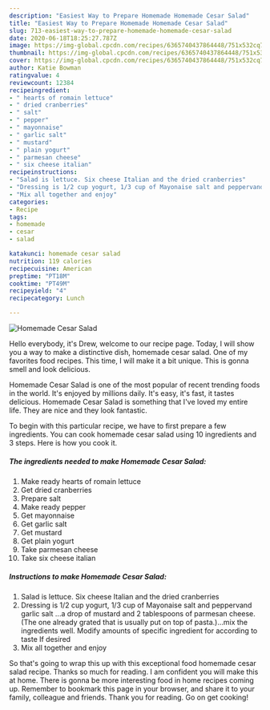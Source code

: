 ```yaml
---
description: "Easiest Way to Prepare Homemade Homemade Cesar Salad"
title: "Easiest Way to Prepare Homemade Homemade Cesar Salad"
slug: 713-easiest-way-to-prepare-homemade-homemade-cesar-salad
date: 2020-06-18T18:25:27.787Z
image: https://img-global.cpcdn.com/recipes/6365740437864448/751x532cq70/homemade-cesar-salad-recipe-main-photo.jpg
thumbnail: https://img-global.cpcdn.com/recipes/6365740437864448/751x532cq70/homemade-cesar-salad-recipe-main-photo.jpg
cover: https://img-global.cpcdn.com/recipes/6365740437864448/751x532cq70/homemade-cesar-salad-recipe-main-photo.jpg
author: Katie Bowman
ratingvalue: 4
reviewcount: 12384
recipeingredient:
- " hearts of romain lettuce"
- " dried cranberries"
- " salt"
- " pepper"
- " mayonnaise"
- " garlic salt"
- " mustard"
- " plain yogurt"
- " parmesan cheese"
- " six cheese italian"
recipeinstructions:
- "Salad is lettuce. Six cheese Italian and the dried cranberries"
- "Dressing is 1/2 cup yogurt, 1/3 cup of Mayonaise salt and peppervand garlic salt ...a drop of mustard and 2 tablespoons of parmesan cheese. (The one already grated that is usually put on top of pasta.)...mix the  ingredients well.  Modify amounts of specific ingredient for according to taste If desired"
- "Mix all together and enjoy"
categories:
- Recipe
tags:
- homemade
- cesar
- salad

katakunci: homemade cesar salad 
nutrition: 119 calories
recipecuisine: American
preptime: "PT18M"
cooktime: "PT49M"
recipeyield: "4"
recipecategory: Lunch

---
```



![Homemade Cesar Salad](https://img-global.cpcdn.com/recipes/6365740437864448/751x532cq70/homemade-cesar-salad-recipe-main-photo.jpg)

Hello everybody, it's Drew, welcome to our recipe page. Today, I will show you a way to make a distinctive dish, homemade cesar salad. One of my favorites food recipes. This time, I will make it a bit unique. This is gonna smell and look delicious.



Homemade Cesar Salad is one of the most popular of recent trending foods in the world. It's enjoyed by millions daily. It's easy, it's fast, it tastes delicious. Homemade Cesar Salad is something that I've loved my entire life. They are nice and they look fantastic.


To begin with this particular recipe, we have to first prepare a few ingredients. You can cook homemade cesar salad using 10 ingredients and 3 steps. Here is how you cook it.

<!--inarticleads1-->

##### The ingredients needed to make Homemade Cesar Salad:

1. Make ready  hearts of romain lettuce
1. Get  dried cranberries
1. Prepare  salt
1. Make ready  pepper
1. Get  mayonnaise
1. Get  garlic salt
1. Get  mustard
1. Get  plain yogurt
1. Take  parmesan cheese
1. Take  six cheese italian




<!--inarticleads2-->

##### Instructions to make Homemade Cesar Salad:

1. Salad is lettuce. Six cheese Italian and the dried cranberries
1. Dressing is 1/2 cup yogurt, 1/3 cup of Mayonaise salt and peppervand garlic salt ...a drop of mustard and 2 tablespoons of parmesan cheese. (The one already grated that is usually put on top of pasta.)...mix the  ingredients well.  Modify amounts of specific ingredient for according to taste If desired
1. Mix all together and enjoy




So that's going to wrap this up with this exceptional food homemade cesar salad recipe. Thanks so much for reading. I am confident you will make this at home. There is gonna be more interesting food in home recipes coming up. Remember to bookmark this page in your browser, and share it to your family, colleague and friends. Thank you for reading. Go on get cooking!
